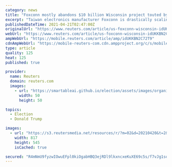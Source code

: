 ```yaml
---
category: news
title: "Foxconn mostly abandons $10 billion Wisconsin project touted by Trump"
excerpt: "Taiwan electronics manufacturer Foxconn is drastically scaling back a planned $10 billion factory in Wisconsin, confirming its retreat from a project that former U.S. President Donald Trump once called \"the eighth wonder of the world."
publishedDateTime: 2021-04-21T02:47:00Z
originalUrl: "https://www.reuters.com/article/us-foxconn-wisconsin-idUKKBN2C72T9"
webUrl: "https://www.reuters.com/article/us-foxconn-wisconsin-idUKKBN2C72T9"
ampWebUrl: "https://mobile.reuters.com/article/amp/idUKKBN2C72T9"
cdnAmpWebUrl: "https://mobile-reuters-com.cdn.ampproject.org/c/s/mobile.reuters.com/article/amp/idUKKBN2C72T9"
type: article
quality: 125
heat: 125
published: true

provider:
  name: Reuters
  domain: reuters.com
  images:
    - url: "https://smartableai.github.io/election/assets/images/organizations/reuters.com-50x50.jpg"
      width: 50
      height: 50

topics:
  - Election
  - Donald Trump

images:
  - url: "https://s3.reutersmedia.net/resources/r/?m=02&d=20210420&t=2&i=1559266979&w=&fh=545px&fw=&ll=&pl=&sq=&r=LYNXMPEH3J1HK"
    width: 817
    height: 545
    isCached: true

secured: "R4mNmU9fyzwIOwuEFpl0kiOgabHBQ3ejRDl9lkxncxeKuXE69c5s/f7vJg1sqMTnFze8106OO7dWTWGPxRGCu6gTdCPkxGrAfe0bqD8KLiam0sVt2xmsJ3ZT07xgvBFxPOGO8PwEDV0RxdHEtLls0j5/D5rMhLogk3GbJ3g/5z/JZaDwj9tF3MI9F/9e/67pz52vMLayijgiQH6Z2bcMpyuqkyc0PMiXtS7eeqTzyx/qPShteWonyOA0RIpYLG5tcSelFu+AvNGPbnyVR3Pe1vaFKSKS/A9lDNBalr5Q6Cvfprv59D/IAolXYzWw9PIEv8qfyckEgypOlVZ2CmINeegflnBOjAtvSGbXpVu4ayU=;VQ/r3yM1uYuJdxvKAjK9Ww=="
---
```


